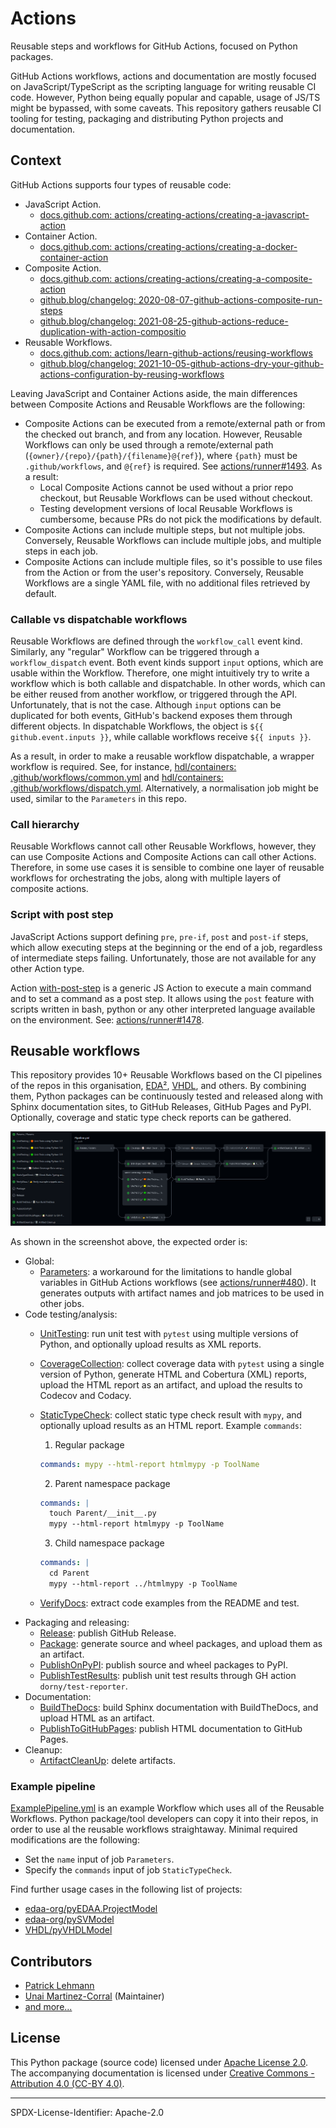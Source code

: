# Actions

Reusable steps and workflows for GitHub Actions, focused on Python packages.

GitHub Actions workflows, actions and documentation are mostly focused on JavaScript/TypeScript as the scripting
language for writing reusable CI code.
However, Python being equally popular and capable, usage of JS/TS might be bypassed, with some caveats.
This repository gathers reusable CI tooling for testing, packaging and distributing Python projects and documentation.

## Context

GitHub Actions supports four types of reusable code:

- JavaScript Action.
  - [docs.github.com: actions/creating-actions/creating-a-javascript-action](https://docs.github.com/en/actions/creating-actions/creating-a-javascript-action)
- Container Action.
  - [docs.github.com: actions/creating-actions/creating-a-docker-container-action](https://docs.github.com/en/actions/creating-actions/creating-a-docker-container-action)
- Composite Action.
  - [docs.github.com: actions/creating-actions/creating-a-composite-action](https://docs.github.com/en/actions/creating-actions/creating-a-composite-action)
  - [github.blog/changelog: 2020-08-07-github-actions-composite-run-steps](https://github.blog/changelog/2020-08-07-github-actions-composite-run-steps/)
  - [github.blog/changelog: 2021-08-25-github-actions-reduce-duplication-with-action-compositio](https://github.blog/changelog/2021-08-25-github-actions-reduce-duplication-with-action-composition/)
- Reusable Workflows.
  - [docs.github.com: actions/learn-github-actions/reusing-workflows](https://docs.github.com/en/actions/learn-github-actions/reusing-workflows)
  - [github.blog/changelog: 2021-10-05-github-actions-dry-your-github-actions-configuration-by-reusing-workflows](https://github.blog/changelog/2021-10-05-github-actions-dry-your-github-actions-configuration-by-reusing-workflows/)

Leaving JavaScript and Container Actions aside, the main differences between Composite Actions and Reusable Workflows
are the following:

- Composite Actions can be executed from a remote/external path or from the checked out branch, and from any location.
  However, Reusable Workflows can only be used through a remote/external path (`{owner}/{repo}/{path}/{filename}@{ref}`),
  where `{path}` must be `.github/workflows`, and `@{ref}` is required.
  See [actions/runner#1493](https://github.com/actions/runner/issues/1493).
  As a result:
  - Local Composite Actions cannot be used without a prior repo checkout, but Reusable Workflows can be used without
  checkout.
  - Testing development versions of local Reusable Workflows is cumbersome, because PRs do not pick the modifications by
  default.
- Composite Actions can include multiple steps, but not multiple jobs.
  Conversely, Reusable Workflows can include multiple jobs, and multiple steps in each job.
- Composite Actions can include multiple files, so it's possible to use files from the Action or from the user's repository.
  Conversely, Reusable Workflows are a single YAML file, with no additional files retrieved by default.

### Callable vs dispatchable workflows

Reusable Workflows are defined through the `workflow_call` event kind.
Similarly, any "regular" Workflow can be triggered through a `workflow_dispatch` event.
Both event kinds support `input` options, which are usable within the Workflow.
Therefore, one might intuitively try to write a workflow which is both callable and dispatchable.
In other words, which can be either reused from another workflow, or triggered through the API.
Unfortunately, that is not the case.
Although `input` options can be duplicated for both events, GitHub's backend exposes them through different objects.
In dispatchable Workflows, the object is `${{ github.event.inputs }}`, while callable workflows receive `${{ inputs }}`.

As a result, in order to make a reusable workflow dispatchable, a wrapper workflow is required.
See, for instance, [hdl/containers: .github/workflows/common.yml](https://github.com/hdl/containers/blob/main/.github/workflows/common.yml) and [hdl/containers: .github/workflows/dispatch.yml](https://github.com/hdl/containers/blob/main/.github/workflows/dispatch.yml).
Alternatively, a normalisation job might be used, similar to the `Parameters` in this repo.

### Call hierarchy

Reusable Workflows cannot call other Reusable Workflows, however, they can use Composite Actions and Composite Actions
can call other Actions.
Therefore, in some use cases it is sensible to combine one layer of reusable workflows for orchestrating the jobs, along
with multiple layers of composite actions.

### Script with post step

JavaScript Actions support defining `pre`, `pre-if`, `post` and `post-if` steps, which allow executing steps at the
beginning or the end of a job, regardless of intermediate steps failing.
Unfortunately, those are not available for any other Action type.

Action [with-post-step](with-post-step) is a generic JS Action to execute a main command and to set a command as a post
step.
It allows using the `post` feature with scripts written in bash, python or any other interpreted language available on
the environment.
See: [actions/runner#1478](https://github.com/actions/runner/issues/1478).

## Reusable workflows

This repository provides 10+ Reusable Workflows based on the CI pipelines of the repos in this organisation,
[EDA²](https://github.com/edaa-org), [VHDL](https://github.com/vhdl), and others.
By combining them, Python packages can be continuously tested and released along with Sphinx documentation sites, to GitHub Releases, GitHub Pages and PyPI.
Optionally, coverage and static type check reports can be gathered.

[![](ExamplePipeline.png)](ExamplePipeline.png)

As shown in the screenshot above, the expected order is:

- Global:
  - [Parameters](.github/workflows/Parameters.yml): a workaround for the limitations to handle global variables in
    GitHub Actions workflows (see [actions/runner#480](https://github.com/actions/runner/issues/480)).
    It generates outputs with artifact names and job matrices to be used in other jobs.
- Code testing/analysis:
  - [UnitTesting](.github/workflows/UnitTesting.yml): run unit test with `pytest` using multiple versions of Python, and
    optionally upload results as XML reports.
  - [CoverageCollection](.github/workflows/CoverageCollection.yml): collect coverage data with `pytest` using a single
    version of Python, generate HTML and Cobertura (XML) reports, upload the HTML report as an artifact, and upload the
    results to Codecov and Codacy.
  - [StaticTypeCheck](.github/workflows/StaticTypeCheck.yml): collect static type check result with `mypy`, and
    optionally upload results as an HTML report.
    Example `commands`:

    1. Regular package

      ```yml
      commands: mypy --html-report htmlmypy -p ToolName
      ```

    2. Parent namespace package

      ```yml
      commands: |
        touch Parent/__init__.py
        mypy --html-report htmlmypy -p ToolName
      ```

    3. Child namespace package

      ```yml
      commands: |
        cd Parent
        mypy --html-report ../htmlmypy -p ToolName
      ```

  - [VerifyDocs](.github/workflows/VerifyDocs.yml): extract code examples from the README and test.
- Packaging and releasing:
  - [Release](.github/workflows/Release.yml): publish GitHub Release.
  - [Package](.github/workflows/Package.yml): generate source and wheel packages, and upload them as an artifact.
  - [PublishOnPyPI](.github/workflows/PublishOnPyPI.yml): publish source and wheel packages to PyPI.
  - [PublishTestResults](.github/workflows/PublishTestResults.yml): publish unit test results through GH action `dorny/test-reporter`.
- Documentation:
  - [BuildTheDocs](.github/workflows/BuildTheDocs.yml): build Sphinx documentation with BuildTheDocs, and upload HTML as
    an artifact.
  - [PublishToGitHubPages](.github/workflows/PublishToGitHubPages.yml): publish HTML documentation to GitHub Pages.
- Cleanup:
  - [ArtifactCleanUp](.github/workflows/ArtifactCleanUp.yml): delete artifacts.

### Example pipeline

[ExamplePipeline.yml](ExamplePipeline.yml) is an example Workflow which uses all of the Reusable Workflows.
Python package/tool developers can copy it into their repos, in order to use al the reusable workflows straightaway.
Minimal required modifications are the following:

- Set the `name` input of job `Parameters`.
- Specify the `commands` input of job `StaticTypeCheck`.

Find further usage cases in the following list of projects:

- [edaa-org/pyEDAA.ProjectModel](https://github.com/edaa-org/pyEDAA.ProjectModel/tree/main/.github/workflows)
- [edaa-org/pySVModel](https://github.com/edaa-org/pySVModel/tree/main/.github/workflows)
- [VHDL/pyVHDLModel](https://github.com/VHDL/pyVHDLModel/tree/main/.github/workflows)


## Contributors

* [Patrick Lehmann](https://GitHub.com/Paebbels)
* [Unai Martinez-Corral](https://GitHub.com/umarcor) (Maintainer)
* [and more...](https://GitHub.com/pyTooling/Actions/graphs/contributors) 


## License

This Python package (source code) licensed under [Apache License 2.0](LICENSE.md).  
The accompanying documentation is licensed under [Creative Commons - Attribution 4.0 (CC-BY 4.0)](doc/Doc-License.rst).


-------------------------

SPDX-License-Identifier: Apache-2.0